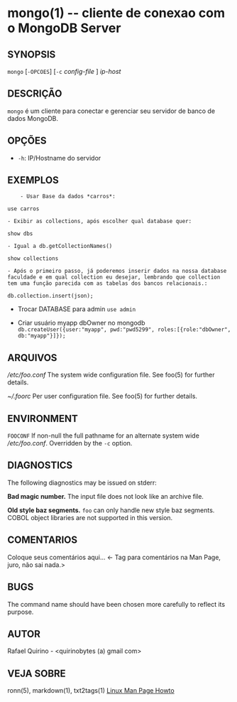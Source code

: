 mongo(1) -- cliente de conexao com o MongoDB Server
===============================================


SYNOPSIS
--------

`mongo` [`-OPCOES`] [`-c` *config-file* ] *ip-host*

DESCRIÇÃO
---------

`mongo` é um cliente para conectar e gerenciar seu servidor de banco de dados MongoDB.

OPÇÕES
------

* `-h`:
	IP/Hostname do servidor

EXEMPLOS
--------

		- Usar Base da dados *carros*:
`use carros`

	- Exibir as collections, após escolher qual database quer:
`show dbs`

	- Igual a db.getCollectionNames()
`show collections`

	- Após o primeiro passo, já poderemos inserir dados na nossa database faculdade e em qual collection eu desejar, lembrando que collection tem uma função parecida com as tabelas dos bancos relacionais.:
`db.collection.insert(json);`

 - Trocar DATABASE para admin
`use admin`

 - Criar usuário myapp dbOwner no mongodb
`db.createUser({user:"myapp", pwd:"pwd5299", roles:[{role:"dbOwner", db:"myapp"}]});`

ARQUIVOS
--------


*/etc/foo.conf*
  The system wide configuration file. See foo(5) for further details.

*~/.foorc*
  Per user configuration file. See foo(5) for further details.

ENVIRONMENT
-----------

`FOOCONF`
  If non-null the full pathname for an alternate system wide */etc/foo.conf*.
  Overridden by the `-c` option.

DIAGNOSTICS
-----------

The following diagnostics may be issued on stderr:

**Bad magic number.**
  The input file does not look like an archive file.

**Old style baz segments.**
  `foo` can only handle new style baz segments. COBOL object libraries are not
  supported in this version.

COMENTARIOS
-----------

Coloque seus comentários aqui...
<- Tag para comentários na Man Page, juro, não sai nada.>

BUGS
----

The command name should have been chosen more carefully to reflect its
purpose.

AUTOR
-----

Rafael Quirino - <quirinobytes (a) gmail com>

VEJA SOBRE
----------

ronn(5), markdown(1), txt2tags(1) [Linux Man Page Howto](
http://www.schweikhardt.net/man_page_howto.html)
